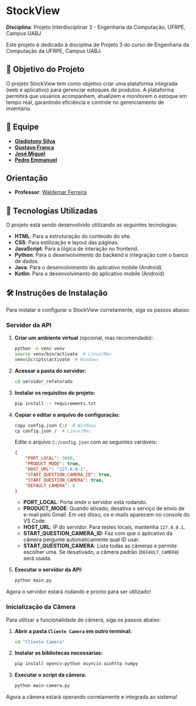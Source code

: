 # StockView

**Disciplina**: Projeto Interdisciplinar 3 - Engenharia da Computação, UFRPE, Campus UABJ

Este projeto é dedicado à disciplina de Projeto 3 do curso de Engenharia da Computação da UFRPE, Campus UABJ.

## 🎯 Objetivo do Projeto

O projeto StockView tem como objetivo criar uma plataforma integrada (web e aplicativo) para gerenciar estoques de produtos. A plataforma permitirá que usuários acompanhem, atualizem e monitorem o estoque em tempo real, garantindo eficiência e controle no gerenciamento de inventário.

## 👥 Equipe

- **[Gladistony Silva](https://github.com/Gladistony)**
- **[Gustavo França](https://github.com/gustavof0411)**
- **[José Miguel](https://github.com/JMiguelsilva2003)**
- **[Pedro Emmanuel](https://github.com/Pedro-Emmanuel-G-C-Machado)**

## Orientação

- **Professor**: [Waldemar Ferreira](https://github.com/)

## 🚀 Tecnologias Utilizadas

O projeto está sendo desenvolvido utilizando as seguintes tecnologias:

- **HTML**: Para a estruturação do conteúdo do site.
- **CSS**: Para estilização e layout das páginas.
- **JavaScript**: Para a lógica de interação no frontend.
- **Python**: Para o desenvolvimento do backend e integração com o banco de dados.
- **Java**: Para o desenvolvimento do aplicativo mobile (Android).
- **Kotlin**: Para o desenvolvimento do aplicativo mobile (Android).

## 🛠️ Instruções de Instalação

Para instalar e configurar o StockView corretamente, siga os passos abaixo:

### Servidor da API

1. **Criar um ambiente virtual** (opcional, mas recomendado):
   ```sh
   python -m venv venv
   source venv/bin/activate  # Linux/Mac
   venv\Scripts\activate  # Windows
   ```

2. **Acessar a pasta do servidor:**
   ```sh
   cd servidor_refatorado
   ```

3. **Instalar os requisitos do projeto:**
   ```sh
   pip install -r requirements.txt
   ```

4. **Copiar e editar o arquivo de configuração:**
   ```sh
   copy config.json C:/  # Windows
   cp config.json /  # Linux/Mac
   ```
   Edite o arquivo `C:/config.json` com as seguintes variáveis:
   ```json
   {
       "PORT_LOCAL": 3000,
       "PRODUCT_MODE": true,
       "HOST_URL": "127.0.0.1",
       "START_QUESTION_CAMERA_ID": true,
       "START_QUESTION_CAMERA": true,
       "DEFAULT_CAMERA": 0
   }
   ```
   - **PORT_LOCAL**: Porta onde o servidor está rodando.
   - **PRODUCT_MODE**: Quando ativado, desativa o serviço de envio de e-mail pelo Gmail. Em vez disso, os e-mails aparecem no console do VS Code.
   - **HOST_URL**: IP do servidor. Para testes locais, mantenha `127.0.0.1`.
   - **START_QUESTION_CAMERA_ID**: Faz com que o aplicativo da câmera pergunte automaticamente qual ID usar.
   - **START_QUESTION_CAMERA**: Lista todas as câmeras e permite escolher uma. Se desativado, a câmera padrão (`DEFAULT_CAMERA`) será usada.

5. **Executar o servidor da API:**
   ```sh
   python main.py
   ```

Agora o servidor estará rodando e pronto para ser utilizado!

### Inicialização da Câmera

Para utilizar a funcionalidade de câmera, siga os passos abaixo:

1. **Abrir a pasta `Cliente Camera` em outro terminal:**
   ```sh
   cd "Cliente Camera"
   ```

2. **Instalar as bibliotecas necessárias:**
   ```sh
   pip install opencv-python asyncio aiohttp numpy
   ```

3. **Executar o script da câmera:**
   ```sh
   python main-camera.py
   ```

Agora a câmera estará operando corretamente e integrada ao sistema!

